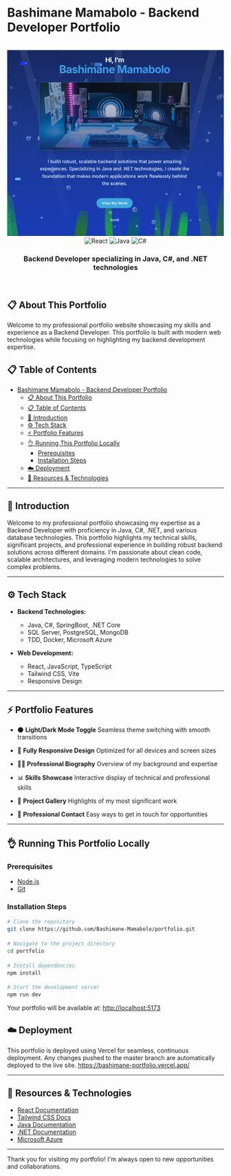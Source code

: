 # Bashimane Mamabolo - Backend Developer Portfolio

<div align="center">
  <br />
  <a href="#" target="_blank">
    <img src="./banner.png" alt="Portfolio Website Banner">
  </a>
  <br />
  <div>
    <img src="https://img.shields.io/badge/-React-61DAFB?style=for-the-badge&logo=react&logoColor=black" alt="React" />
    <img src="https://img.shields.io/badge/-Java-007396?style=for-the-badge&logo=java" alt="Java" />
    <img src="https://img.shields.io/badge/-C%23-239120?style=for-the-badge&logo=csharp" alt="C#" />
  </div>
  <h3 align="center">Backend Developer specializing in Java, C#, and .NET technologies</h3>
  <br />
</div>

## 📋 About This Portfolio

Welcome to my professional portfolio website showcasing my skills and experience as a Backend Developer. This portfolio is built with modern web technologies while focusing on highlighting my backend development expertise.

## 📋 Table of Contents

- [Bashimane Mamabolo - Backend Developer Portfolio](#bashimane-mamabolo---backend-developer-portfolio)
  - [📋 About This Portfolio](#-about-this-portfolio)
  - [📋 Table of Contents](#-table-of-contents)
  - [🚀 Introduction](#-introduction)
  - [⚙️ Tech Stack](#️-tech-stack)
  - [⚡️ Portfolio Features](#️-portfolio-features)
  - [👌 Running This Portfolio Locally](#-running-this-portfolio-locally)
    - [Prerequisites](#prerequisites)
    - [Installation Steps](#installation-steps)
  - [☁️ Deployment](#️-deployment)
  - [🔗 Resources \& Technologies](#-resources--technologies)

---

## 🚀 Introduction

Welcome to my professional portfolio showcasing my expertise as a Backend Developer with proficiency in Java, C#, .NET, and various database technologies. This portfolio highlights my technical skills, significant projects, and professional experience in building robust backend solutions across different domains. I'm passionate about clean code, scalable architectures, and leveraging modern technologies to solve complex problems.

---

## ⚙️ Tech Stack

* **Backend Technologies:**
  * Java, C#, SpringBoot, .NET Core
  * SQL Server, PostgreSQL, MongoDB
  * TDD, Docker, Microsoft Azure

* **Web Development:**
  * React, JavaScript, TypeScript
  * Tailwind CSS, Vite
  * Responsive Design

---

## ⚡️ Portfolio Features

* 🌑 **Light/Dark Mode Toggle**
  Seamless theme switching with smooth transitions

* 📱 **Fully Responsive Design**
  Optimized for all devices and screen sizes

* 👨‍💻 **Professional Biography**
  Overview of my background and expertise

* 📊 **Skills Showcase**
  Interactive display of technical and professional skills

* 🚀 **Project Gallery**
  Highlights of my most significant work

* 📩 **Professional Contact**
  Easy ways to get in touch for opportunities

---

## 👌 Running This Portfolio Locally

### Prerequisites

* [Node.js](https://nodejs.org/)
* [Git](https://git-scm.com/)

### Installation Steps

```bash
# Clone the repository
git clone https://github.com/Bashimane-Mamabolo/portfolio.git

# Navigate to the project directory
cd portfolio

# Install dependencies
npm install

# Start the development server
npm run dev
```

Your portfolio will be available at: [http://localhost:5173](http://localhost:5173)


## ☁️ Deployment

This portfolio is deployed using Vercel for seamless, continuous deployment. Any changes pushed to the master branch are automatically deployed to the live site.
https://bashimane-portfolio.vercel.app/

---

## 🔗 Resources & Technologies

* [React Documentation](https://reactjs.org/)
* [Tailwind CSS Docs](https://tailwindcss.com/)
* [Java Documentation](https://docs.oracle.com/en/java/)
* [.NET Documentation](https://docs.microsoft.com/en-us/dotnet/)
* [Microsoft Azure](https://docs.microsoft.com/en-us/azure/)

---

Thank you for visiting my portfolio! I'm always open to new opportunities and collaborations.
